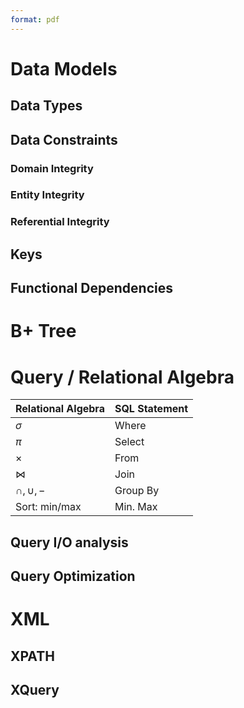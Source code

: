 ```yaml
---
format: pdf
---
```


# Data Models
## Data Types

## Data Constraints
### Domain Integrity

### Entity Integrity

### Referential Integrity

## Keys

## Functional Dependencies

# B+ Tree

# Query / Relational Algebra

| Relational Algebra | SQL Statement |
| ------------------ | ------------- |
| $\sigma$           | Where         |
| $\pi$              | Select        |
| $\times$           | From          |
| $\bowtie$          | Join          |
| $\cap, \cup, -$    | Group By      |
| Sort: min/max      | Min. Max      |

## Query I/O analysis

## Query Optimization

# XML

## XPATH

## XQuery


